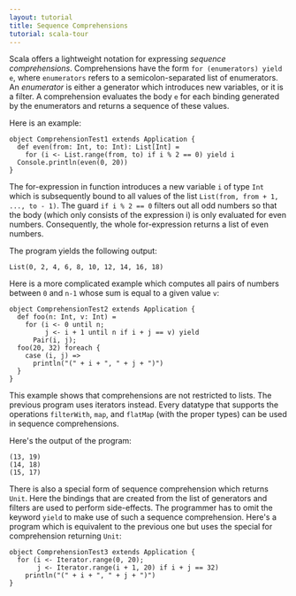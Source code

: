 ```yaml
---
layout: tutorial
title: Sequence Comprehensions
tutorial: scala-tour
---
```


Scala offers a lightweight notation for expressing *sequence comprehensions*. Comprehensions have the form `for (enumerators) yield e`, where `enumerators` refers to a semicolon-separated list of enumerators. An *enumerator* is either a generator which introduces new variables, or it is a filter. A comprehension evaluates the body `e` for each binding generated by the enumerators and returns a sequence of these values.

Here is an example:
 
    object ComprehensionTest1 extends Application {
      def even(from: Int, to: Int): List[Int] =
        for (i <- List.range(from, to) if i % 2 == 0) yield i
      Console.println(even(0, 20))
    }
 
The for-expression in function introduces a new variable `i` of type `Int` which is subsequently bound to all values of the list `List(from, from + 1, ..., to - 1)`. The guard `if i % 2 == 0` filters out all odd numbers so that the body (which only consists of the expression i) is only evaluated for even numbers. Consequently, the whole for-expression returns a list of even numbers.

The program yields the following output:

    List(0, 2, 4, 6, 8, 10, 12, 14, 16, 18)

Here is a more complicated example which computes all pairs of numbers between `0` and `n-1` whose sum is equal to a given value `v`:
 
    object ComprehensionTest2 extends Application {
      def foo(n: Int, v: Int) =
        for (i <- 0 until n;
             j <- i + 1 until n if i + j == v) yield
          Pair(i, j);
      foo(20, 32) foreach {
        case (i, j) =>
          println("(" + i + ", " + j + ")")
      }
    }
 
This example shows that comprehensions are not restricted to lists. The previous program uses iterators instead. Every datatype that supports the operations `filterWith`, `map`, and `flatMap` (with the proper types) can be used in sequence comprehensions.

Here's the output of the program:

    (13, 19)
    (14, 18)
    (15, 17)

There is also a special form of sequence comprehension which returns `Unit`. Here the bindings that are created from the list of generators and filters are used to perform side-effects. The programmer has to omit the keyword `yield` to make use of such a sequence comprehension.
Here's a program which is equivalent to the previous one but uses the special for comprehension returning `Unit`:
 
    object ComprehensionTest3 extends Application {
      for (i <- Iterator.range(0, 20);
           j <- Iterator.range(i + 1, 20) if i + j == 32)
        println("(" + i + ", " + j + ")")
    }


